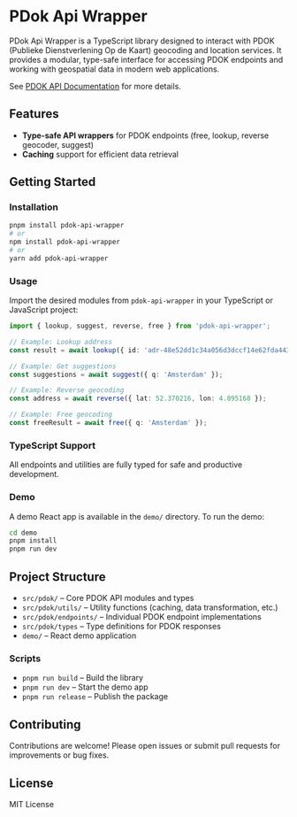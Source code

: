 # PDok Api Wrapper

PDok Api Wrapper is a TypeScript library designed to interact with PDOK (Publieke Dienstverlening Op de Kaart) geocoding and location services. It provides a modular, type-safe interface for accessing PDOK endpoints and working with geospatial data in modern web applications.

See [PDOK API Documentation](https://api.pdok.nl/bzk/locatieserver/search/v3_1/ui/#/Locatieserver/free) for more details.

## Features

- **Type-safe API wrappers** for PDOK endpoints (free, lookup, reverse geocoder, suggest)
- **Caching** support for efficient data retrieval

## Getting Started

### Installation

```bash
pnpm install pdok-api-wrapper
# or
npm install pdok-api-wrapper
# or
yarn add pdok-api-wrapper
```

### Usage

Import the desired modules from `pdok-api-wrapper` in your TypeScript or JavaScript project:

```typescript
import { lookup, suggest, reverse, free } from 'pdok-api-wrapper';

// Example: Lookup address
const result = await lookup({ id: 'adr-48e52dd1c34a056d3dccf14e62fda443' });

// Example: Get suggestions
const suggestions = await suggest({ q: 'Amsterdam' });

// Example: Reverse geocoding
const address = await reverse({ lat: 52.370216, lon: 4.895168 });

// Example: Free geocoding
const freeResult = await free({ q: 'Amsterdam' });
```

### TypeScript Support

All endpoints and utilities are fully typed for safe and productive development.

### Demo

A demo React app is available in the `demo/` directory. To run the demo:

```bash
cd demo
pnpm install
pnpm run dev
```

## Project Structure

- `src/pdok/` – Core PDOK API modules and types
- `src/pdok/utils/` – Utility functions (caching, data transformation, etc.)
- `src/pdok/endpoints/` – Individual PDOK endpoint implementations
- `src/pdok/types` – Type definitions for PDOK responses
- `demo/` – React demo application

### Scripts

- `pnpm run build` – Build the library
- `pnpm run dev` – Start the demo app
- `pnpm run release` – Publish the package

## Contributing

Contributions are welcome! Please open issues or submit pull requests for improvements or bug fixes.

## License

MIT License
